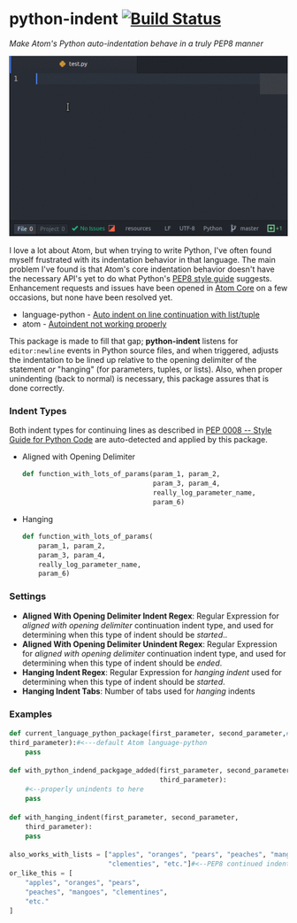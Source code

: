 # python-indent [![Build Status](https://travis-ci.org/DSpeckhals/python-indent.svg?branch=master)](https://travis-ci.org/DSpeckhals/python-indent)  

_Make Atom's Python auto-indentation behave in a truly PEP8 manner_

![example of python-indent](https://raw.githubusercontent.com/DSpeckhals/python-indent/master/resources/img/python-indent-demonstration.gif)

I love a lot about Atom, but when trying to write Python, I've often found myself frustrated with its indentation behavior in that language. The main problem I've found is that Atom's core indentation behavior doesn't have the necessary API's yet to do what Python's [PEP8 style guide](https://www.python.org/dev/peps/pep-0008/#indentation) suggests. Enhancement requests and issues have been opened in [Atom Core](https://github.com/atom/atom) on a few occasions, but none have been resolved yet.

- language-python - [Auto indent on line continuation with list/tuple](https://github.com/atom/language-python/issues/22)
- atom - [Autoindent not working properly](https://github.com/atom/atom/issues/6655)

This package is made to fill that gap; __python-indent__ listens for `editor:newline` events in Python source files, and when triggered, adjusts the indentation to be lined up relative to the opening delimiter of the statement _or_ "hanging" (for parameters, tuples, or lists). Also, when proper unindenting (back to normal) is necessary, this package assures that is done correctly.

### Indent Types
Both indent types for continuing lines as described in [PEP 0008 -- Style Guide for Python Code](https://www.python.org/dev/peps/pep-0008/#indentation) are auto-detected and applied by this package.
  - Aligned with Opening Delimiter

    ```python
    def function_with_lots_of_params(param_1, param_2,
                                     param_3, param_4,
                                     really_log_parameter_name,
                                     param_6)
    ```
  - Hanging

      ```python
      def function_with_lots_of_params(
          param_1, param_2,
          param_3, param_4,
          really_log_parameter_name,
          param_6)
      ```

### Settings
- __Aligned With Opening Delimiter Indent Regex__: Regular Expression for _aligned with opening delimiter_ continuation indent type, and used for determining when this type of indent should be _started_..
- __Aligned With Opening Delimiter Unindent Regex__: Regular Expression for _aligned with opening delimiter_ continuation indent type, and used for determining when this type of indent should be _ended_.
- __Hanging Indent Regex__: Regular Expression for _hanging indent_ used for determining when this type of indent should be _started_.
- __Hanging Indent Tabs__: Number of tabs used for _hanging_ indents

### Examples

```python
def current_language_python_package(first_parameter, second_parameter,#<newline>
third_parameter):#<---default Atom language-python
    pass

def with_python_indend_packgage_added(first_parameter, second_parameter,
                                      third_parameter):
    #<--properly unindents to here
    pass

def with_hanging_indent(first_parameter, second_parameter,
    third_parameter):
    pass

also_works_with_lists = ["apples", "oranges", "pears", "peaches", "mangoes",
                         "clementies", "etc."]#<--PEP8 continued indentation
or_like_this = [
    "apples", "oranges", "pears",
    "peaches", "mangoes", "clementines",
    "etc."
]

```
